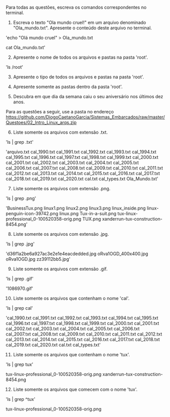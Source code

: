 ﻿Para todas as questões, escreva os comandos correspondentes no terminal.

1. Escreva o texto "Ola mundo cruel!" em um arquivo denominado "Ola_mundo.txt". Apresente o conteúdo deste arquivo no terminal.

'echo "Olá mundo cruel" > Ola_mundo.txt

cat Ola_mundo.txt'

2. Apresente o nome de todos os arquivos e pastas na pasta 'root'.

'ls /root'

3. Apresente o tipo de todos os arquivos e pastas na pasta 'root'.



4. Apresente somente as pastas dentro da pasta 'root'.

5. Descubra em que dia da semana caiu o seu aniversário nos últimos dez anos.

Para as questões a seguir, use a pasta no endereço https://github.com/DiogoCaetanoGarcia/Sistemas_Embarcados/raw/master/Questoes/02_Intro_Linux_arqs.zip

6. Liste somente os arquivos com extensão .txt.

'ls | grep .txt'

'arquivo.txt
cal_1990.txt
cal_1991.txt
cal_1992.txt
cal_1993.txt
cal_1994.txt
cal_1995.txt
cal_1996.txt
cal_1997.txt
cal_1998.txt
cal_1999.txt
cal_2000.txt
cal_2001.txt
cal_2002.txt
cal_2003.txt
cal_2004.txt
cal_2005.txt
cal_2006.txt
cal_2007.txt
cal_2008.txt
cal_2009.txt
cal_2010.txt
cal_2011.txt
cal_2012.txt
cal_2013.txt
cal_2014.txt
cal_2015.txt
cal_2016.txt
cal_2017.txt
cal_2018.txt
cal_2019.txt
cal_2020.txt
cal.txt
cal_types.txt
Ola_Mundo.txt'


7. Liste somente os arquivos com extensão .png.

'ls | grep .png'

'BusinessTux.png
linux1.png
linux2.png
linux3.png
linux_inside.png
linux-penguin-icon-39742.png
linux.png
Tux-in-a-suit.png
tux-linux-professional_0-100520358-orig.png
TUX.png
xanderrun-tux-construction-8454.png'

8. Liste somente os arquivos com extensão .jpg.

'ls | grep .jpg'

'd36f1a2be6a927ac3e2e1e4eacdedded.jpg
oRva1OGD_400x400.jpg
oRva1OGD.jpg
zz39112bb5.jpg'

9. Liste somente os arquivos com extensão .gif.

'ls | grep .gif'

'1086970.gif'

10. Liste somente os arquivos que contenham o nome 'cal'.

'ls | grep cal'

'cal_1990.txt
cal_1991.txt
cal_1992.txt
cal_1993.txt
cal_1994.txt
cal_1995.txt
cal_1996.txt
cal_1997.txt
cal_1998.txt
cal_1999.txt
cal_2000.txt
cal_2001.txt
cal_2002.txt
cal_2003.txt
cal_2004.txt
cal_2005.txt
cal_2006.txt
cal_2007.txt
cal_2008.txt
cal_2009.txt
cal_2010.txt
cal_2011.txt
cal_2012.txt
cal_2013.txt
cal_2014.txt
cal_2015.txt
cal_2016.txt
cal_2017.txt
cal_2018.txt
cal_2019.txt
cal_2020.txt
cal.txt
cal_types.txt'

11. Liste somente os arquivos que contenham o nome 'tux'.

'ls | grep tux'

tux-linux-professional_0-100520358-orig.png
xanderrun-tux-construction-8454.png

12. Liste somente os arquivos que comecem com o nome 'tux'.

'ls | grep ^tux'

tux-linux-professional_0-100520358-orig.png
